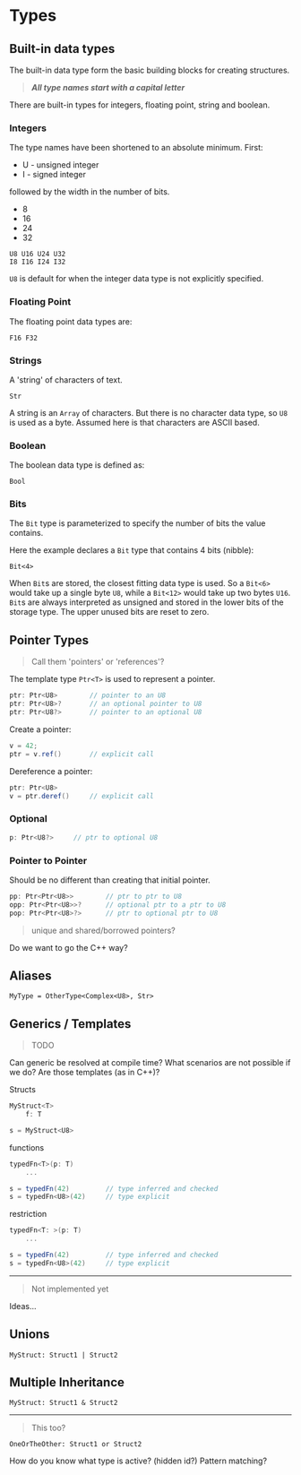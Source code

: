# Types

## Built-in data types

The built-in data type form the basic building blocks for creating structures.

> **_All type names start with a capital letter_**

There are built-in types for integers, floating point, string and boolean.

### Integers

The type names have been shortened to an absolute minimum. First:

- U - unsigned integer
- I - signed integer

followed by the width in the number of bits.

- 8
- 16
- 24
- 32

```
U8 U16 U24 U32
I8 I16 I24 I32
```

`U8` is default for when the integer data type is not explicitly specified.

### Floating Point

The floating point data types are:

```
F16 F32
```

### Strings

A 'string' of characters of text.

```
Str
```

A string is an `Array` of characters. But there is no character data type, so `U8` is used as a byte. Assumed here is that characters are ASCII based.

### Boolean

The boolean data type is defined as:

```
Bool
```

### Bits

The `Bit` type is parameterized to specify the number of bits the value contains.

Here the example declares a `Bit` type that contains 4 bits (nibble):

```
Bit<4>
```

When `Bit`s are stored, the closest fitting data type is used. So a `Bit<6>` would take up a single byte `U8`, while a `Bit<12>` would take up two bytes `U16`. `Bit`s are always interpreted as unsigned and stored in the lower bits of the storage type. The upper unused bits are reset to zero.

## Pointer Types

> Call them 'pointers' or 'references'?

The template type `Ptr<T>` is used to represent a pointer.

```C#
ptr: Ptr<U8>        // pointer to an U8
ptr: Ptr<U8>?       // an optional pointer to U8
ptr: Ptr<U8?>       // pointer to an optional U8
```

Create a pointer:

```C#
v = 42;
ptr = v.ref()       // explicit call
```

Dereference a pointer:

```C#
ptr: Ptr<U8>
v = ptr.deref()     // explicit call
```

### Optional

```C#
p: Ptr<U8?>     // ptr to optional U8
```

### Pointer to Pointer

Should be no different than creating that initial pointer.

```C#
pp: Ptr<Ptr<U8>>        // ptr to ptr to U8
opp: Ptr<Ptr<U8>>?      // optional ptr to a ptr to U8
pop: Ptr<Ptr<U8>?>      // ptr to optional ptr to U8
```

> unique and shared/borrowed pointers?

Do we want to go the C++ way?

## Aliases

```
MyType = OtherType<Complex<U8>, Str>
```

## Generics / Templates

> TODO

Can generic be resolved at compile time? What scenarios are not possible if we do? Are those templates (as in C++)?

Structs

```C#
MyStruct<T>
    f: T

s = MyStruct<U8>
```

functions

```C#
typedFn<T>(p: T)
    ...

s = typedFn(42)         // type inferred and checked
s = typedFn<U8>(42)     // type explicit
```

restriction

```C#
typedFn<T: >(p: T)
    ...

s = typedFn(42)         // type inferred and checked
s = typedFn<U8>(42)     // type explicit
```

---

> Not implemented yet

Ideas...

## Unions

```
MyStruct: Struct1 | Struct2
```

## Multiple Inheritance

```
MyStruct: Struct1 & Struct2
```

---

> This too?

```
OneOrTheOther: Struct1 or Struct2
```

How do you know what type is active?
(hidden id?)
Pattern matching?
